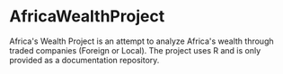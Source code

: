 AfricaWealthProject
===================

Africa's Wealth Project is an attempt to analyze Africa's wealth through traded companies (Foreign or Local). The project uses R and is only provided as a documentation repository.
